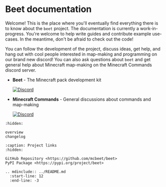 # Beet documentation

Welcome! This is the place where you'll eventually find everything there is to know about the `beet` project. The documentation is currently a work-in-progress. You're welcome to help write guides and contribute example use-cases. In the meantime, don't be afraid to check out the code!

You can follow the development of the project, discuss ideas, get help, and hang out with cool people interested in map-making and programming on our brand new discord! You can also ask questions about `beet` and get general help about Minecraft map-making on the Minecraft Commands discord server.

- **Beet** - The Minecraft pack development kit

  [![Discord](https://img.shields.io/discord/900530660677156924?color=7289DA&label=discord&logo=discord&logoColor=fff)](https://discord.gg/98MdSGMm8j)

- **Minecraft Commands** - General discussions about commands and map-making

  [![Discord](https://img.shields.io/discord/154777837382008833?color=7289DA&label=discord&logo=discord&logoColor=fff)](https://discord.gg/QAFXFtZ)

```{toctree}
:hidden:

overview
changelog
```

```{toctree}
:caption: Project links
:hidden:

GitHub Repository <https://github.com/mcbeet/beet>
PyPI Package <https://pypi.org/project/beet>
```

```{eval-rst}
.. mdinclude:: ../README.md
  :start-line: 12
  :end-line: -3
```
